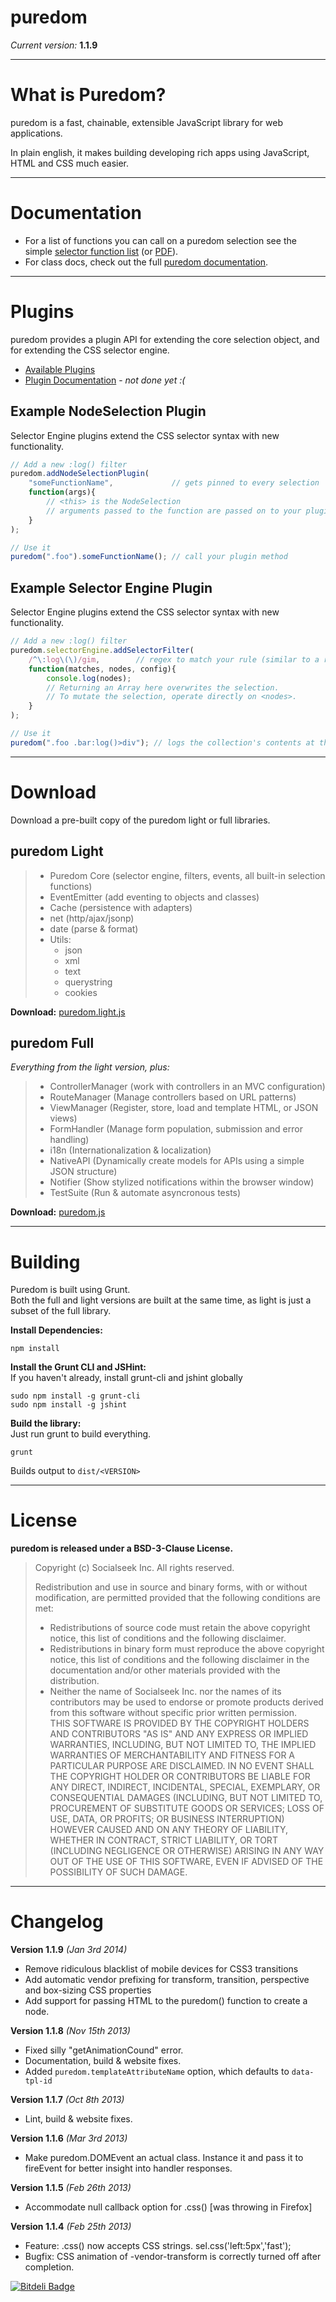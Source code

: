 puredom
=======
*Current version:* **1.1.9**


---

What is Puredom?
================
puredom is a fast, chainable, extensible JavaScript library for web applications.

In plain english, it makes building developing rich apps using JavaScript, HTML and CSS much easier.


---

Documentation
=============
- For a list of functions you can call on a puredom selection see the simple [selector function list](http://puredom.org/selector-functions.html) (or [PDF](http://puredom.org/selector-functions.pdf)).  
- For class docs, check out the full [puredom documentation](http://puredom.org/docs/).  


---

Plugins
=======
puredom provides a plugin API for extending the core selection object, and for extending the CSS selector engine.

- [Available Plugins](http://puredom.org/plugins/)
- [Plugin Documentation](#awww) - *not done yet :(*


Example NodeSelection Plugin
----------------------------
Selector Engine plugins extend the CSS selector syntax with new functionality.  
```JavaScript
// Add a new :log() filter
puredom.addNodeSelectionPlugin(
	"someFunctionName",				// gets pinned to every selection
	function(args){
		// <this> is the NodeSelection
		// arguments passed to the function are passed on to your plugin
	}
);

// Use it
puredom(".foo").someFunctionName();	// call your plugin method
```


Example Selector Engine Plugin
------------------------------
Selector Engine plugins extend the CSS selector syntax with new functionality.  
```JavaScript
// Add a new :log() filter
puredom.selectorEngine.addSelectorFilter(
	/^\:log\(\)/gim,		// regex to match your rule (similar to a route)
	function(matches, nodes, config){
		console.log(nodes);
		// Returning an Array here overwrites the selection.
		// To mutate the selection, operate directly on <nodes>.
	}
);

// Use it
puredom(".foo .bar:log()>div");	// logs the collection's contents at the given position
```

---

Download
========
Download a pre-built copy of the puredom light or full libraries.

puredom Light
-------------
>	- Puredom Core (selector engine, filters, events, all built-in selection functions)
>	- EventEmitter (add eventing to objects and classes)
>	- Cache (persistence with adapters)
>	- net (http/ajax/jsonp)
>	- date (parse & format)
>	- Utils:
>		- json
>		- xml
>		- text
>		- querystring
>		- cookies

**Download:** [puredom.light.js](http://puredom.org/download/latest/puredom.light.js)


puredom Full
------------
*Everything from the light version, plus:*  
>	- ControllerManager (work with controllers in an MVC configuration)
>	- RouteManager (Manage controllers based on URL patterns)
>	- ViewManager (Register, store, load and template HTML, or JSON views)
>	- FormHandler (Manage form population, submission and error handling)
>	- i18n (Internationalization & localization)
>	- NativeAPI (Dynamically create models for APIs using a simple JSON structure)
>	- Notifier (Show stylized notifications within the browser window)
>	- TestSuite (Run & automate asyncronous tests)

**Download:** [puredom.js](http://puredom.org/download/latest/puredom.js)


---

Building
========
Puredom is built using Grunt.  
Both the full and light versions are built at the same time, as light is just a subset of the full library.  

**Install Dependencies:**  
```
npm install
```

**Install the Grunt CLI and JSHint:**  
If you haven't already, install grunt-cli and jshint globally  
```
sudo npm install -g grunt-cli
sudo npm install -g jshint
```

**Build the library:**  
Just run grunt to build everything.  
```
grunt
```
Builds output to `dist/<VERSION>`  


---

License
=======
**puredom is released under a BSD-3-Clause License.**

>	Copyright (c) Socialseek Inc. All rights reserved.
>	
>	Redistribution and use in source and binary forms, with or without modification, 
>	are permitted provided that the following conditions are met:  
>	*	Redistributions of source code must retain the above copyright notice, 
>		this list of conditions and the following disclaimer.  
>	*	Redistributions in binary form must reproduce the above copyright notice, 
>		this list of conditions and the following disclaimer in the documentation 
>		and/or other materials provided with the distribution.  
>	*	Neither the name of Socialseek Inc. nor the names of its contributors may be used to endorse 
>		or promote products derived from this software without specific prior written permission.  
>	THIS SOFTWARE IS PROVIDED BY THE COPYRIGHT HOLDERS AND CONTRIBUTORS "AS IS" AND ANY EXPRESS 
>	OR IMPLIED WARRANTIES, INCLUDING, BUT NOT LIMITED TO, THE IMPLIED WARRANTIES OF MERCHANTABILITY 
>	AND FITNESS FOR A PARTICULAR PURPOSE ARE DISCLAIMED. IN NO EVENT SHALL THE COPYRIGHT HOLDER 
>	OR CONTRIBUTORS BE LIABLE FOR ANY DIRECT, INDIRECT, INCIDENTAL, SPECIAL, EXEMPLARY, OR CONSEQUENTIAL 
>	DAMAGES (INCLUDING, BUT NOT LIMITED TO, PROCUREMENT OF SUBSTITUTE GOODS OR SERVICES; LOSS OF USE, 
>	DATA, OR PROFITS; OR BUSINESS INTERRUPTION) HOWEVER CAUSED AND ON ANY THEORY OF LIABILITY, WHETHER 
>	IN CONTRACT, STRICT LIABILITY, OR TORT (INCLUDING NEGLIGENCE OR OTHERWISE) ARISING IN ANY WAY 
>	OUT OF THE USE OF THIS SOFTWARE, EVEN IF ADVISED OF THE POSSIBILITY OF SUCH DAMAGE.


---

Changelog
=========
**Version 1.1.9** *(Jan 3rd 2014)*
- Remove ridiculous blacklist of mobile devices for CSS3 transitions
- Add automatic vendor prefixing for transform, transition, perspective and box-sizing CSS properties
- Add support for passing HTML to the puredom() function to create a node.

**Version 1.1.8** *(Nov 15th 2013)*
- Fixed silly "getAnimationCound" error.
- Documentation, build & website fixes.
- Added `puredom.templateAttributeName` option, which defaults to `data-tpl-id`

**Version 1.1.7** *(Oct 8th 2013)*  
- Lint, build & website fixes.

**Version 1.1.6** *(Mar 3rd 2013)*  
- Make puredom.DOMEvent an actual class. Instance it and pass it to fireEvent for better insight into handler responses.

**Version 1.1.5** *(Feb 26th 2013)*  
- Accommodate null callback option for .css() [was throwing in Firefox]

**Version 1.1.4** *(Feb 25th 2013)*  
- Feature: .css() now accepts CSS strings. sel.css('left:5px','fast');
- Bugfix: CSS animation of -vendor-transform is correctly turned off after completion.


[![Bitdeli Badge](https://d2weczhvl823v0.cloudfront.net/developit/puredom/trend.png)](https://bitdeli.com/free "Bitdeli Badge")

